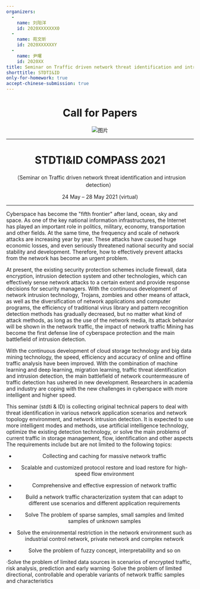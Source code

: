 ```yaml
---
organizers:
  -
    name: 刘阳洋
    id: 2020XXXXXXX0
  -
    name: 苑文昕
    id: 2020XXXXXXY
  -
    name: 尹曙
    id: 2020XX
title: Seminar on Traffic driven network threat identification and intrusion detection 
shorttitle: STDTI&ID
only-for-homework: true
accept-chinese-submission: true
---
```



<div align=center>

# Call for Papers

![图片](https://raw.githubusercontent.com/xiaowang-0209/cfp/xiaowang-0209-patch-1/cfp/hehe.jpg)

---

# STDTI&ID COMPASS 2021

（Seminar on Traffic driven network threat identification and intrusion detection）

24 May – 28 May 2021 (virtual)

</div>

---


Cyberspace has become the "fifth frontier" after land, ocean, sky and space. As one of the key national information infrastructures, the Internet has played an important role in politics, military, economy, transportation and other fields. At the same time, the frequency and scale of network attacks are increasing year by year. These attacks have caused huge economic losses, and even seriously threatened national security and social stability and development. Therefore, how to effectively prevent attacks from the network has become an urgent problem.
    
At present, the existing security protection schemes include firewall, data encryption, intrusion detection system and other technologies, which can effectively sense network attacks to a certain extent and provide response decisions for security managers. With the continuous development of network intrusion technology, Trojans, zombies and other means of attack, as well as the diversification of network applications and computer programs, the efficiency of traditional virus library and pattern recognition detection methods has gradually decreased, but no matter what kind of attack methods, as long as the use of the network media, its attack behavior will be shown in the network traffic, the impact of network traffic Mining has become the first defense line of cyberspace protection and the main battlefield of intrusion detection.

With the continuous development of cloud storage technology and big data mining technology, the speed, efficiency and accuracy of online and offline traffic analysis have been improved. With the combination of machine learning and deep learning, migration learning, traffic threat identification and intrusion detection, the main battlefield of network countermeasure of traffic detection has ushered in new development. Researchers in academia and industry are coping with the new challenges in cyberspace with more intelligent and higher speed.

This seminar (stdti & ID) is collecting original technical papers to deal with threat identification in various network application scenarios and network topology environment, and network intrusion detection. It is expected to use more intelligent modes and methods, use artificial intelligence technology, optimize the existing detection technology, or solve the main problems of current traffic in storage management, flow, identification and other aspects The requirements include but are not limited to the following topics:




<center>

* Collecting and caching for massive network traffic

* Scalable and customized protocol restore and load restore for high-speed flow environment

* Comprehensive and effective expression of network traffic

* Build a network traffic characterization system that can adapt to different use scenarios and different application requirements

* Solve The problem of sparse samples, small samples and limited samples of unknown samples

* Solve the environmental restriction in the network environment such as industrial control network, private network and complex network

* Solve the problem of fuzzy concept, interpretability and so on

</center>


·Solve the problem of limited data sources in scenarios of encrypted traffic, risk analysis, prediction and early warning
·Solve the problem of limited directional, controllable and operable variants of network traffic samples and characteristics
